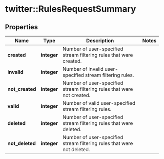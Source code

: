 # twitter::RulesRequestSummary


## Properties
Name | Type | Description | Notes
------------ | ------------- | ------------- | -------------
**created** | **integer** | Number of user-specified stream filtering rules that were created. | 
**invalid** | **integer** | Number of invalid user-specified stream filtering rules. | 
**not_created** | **integer** | Number of user-specified stream filtering rules that were not created. | 
**valid** | **integer** | Number of valid user-specified stream filtering rules. | 
**deleted** | **integer** | Number of user-specified stream filtering rules that were deleted. | 
**not_deleted** | **integer** | Number of user-specified stream filtering rules that were not deleted. | 


